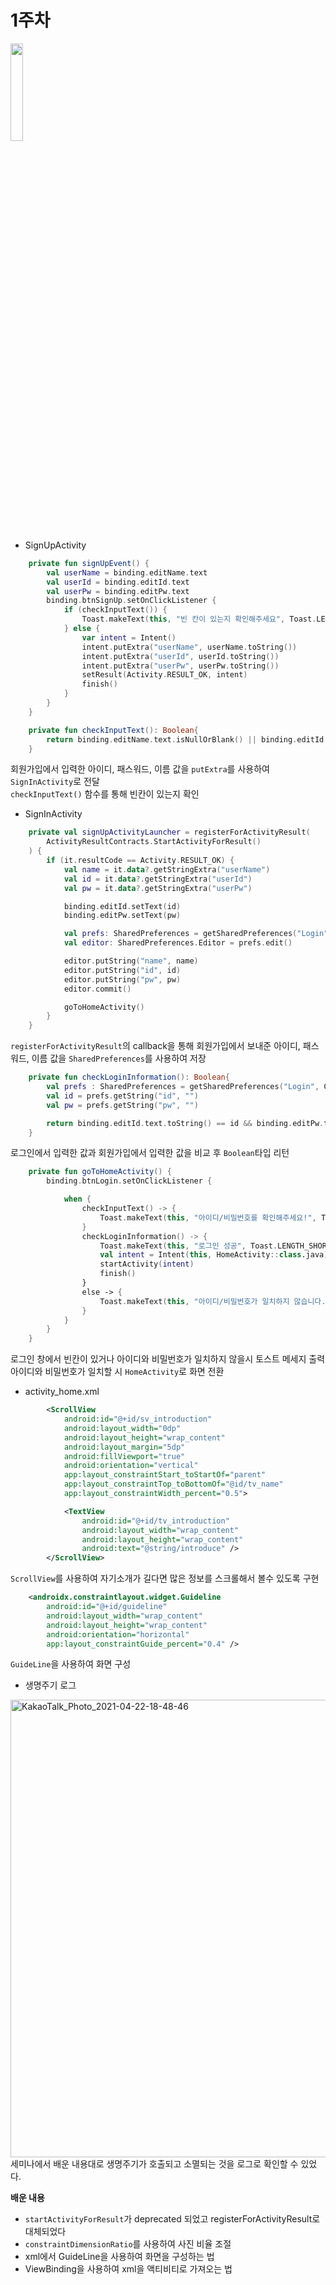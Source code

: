 # 1주차
<img src = "https://user-images.githubusercontent.com/56147398/115690659-38e7bd80-a398-11eb-9641-2f3d8775a255.gif" width = 20% />

- SignUpActivity
```Kotlin
    private fun signUpEvent() {
        val userName = binding.editName.text
        val userId = binding.editId.text
        val userPw = binding.editPw.text
        binding.btnSignUp.setOnClickListener {
            if (checkInputText()) {
                Toast.makeText(this, "빈 칸이 있는지 확인해주세요", Toast.LENGTH_SHORT).show()
            } else {
                var intent = Intent()
                intent.putExtra("userName", userName.toString())
                intent.putExtra("userId", userId.toString())
                intent.putExtra("userPw", userPw.toString())
                setResult(Activity.RESULT_OK, intent)
                finish()
            }
        }
    }

    private fun checkInputText(): Boolean{
        return binding.editName.text.isNullOrBlank() || binding.editId.text.isNullOrBlank() || binding.editPw.text.isNullOrBlank()
    }
 ```
 회원가입에서 입력한 아이디, 패스워드, 이름 값을 `putExtra`를 사용하여 `SignInActivity`로 전달<br>
 `checkInputText()` 함수를 통해 빈칸이 있는지 확인

- SignInActivity
``` Kotlin
    private val signUpActivityLauncher = registerForActivityResult(
        ActivityResultContracts.StartActivityForResult()
    ) {
        if (it.resultCode == Activity.RESULT_OK) {
            val name = it.data?.getStringExtra("userName")
            val id = it.data?.getStringExtra("userId")
            val pw = it.data?.getStringExtra("userPw")

            binding.editId.setText(id)
            binding.editPw.setText(pw)

            val prefs: SharedPreferences = getSharedPreferences("Login", Context.MODE_PRIVATE)
            val editor: SharedPreferences.Editor = prefs.edit()

            editor.putString("name", name)
            editor.putString("id", id)
            editor.putString("pw", pw)
            editor.commit()

            goToHomeActivity()
        }
    }
```
`registerForActivityResult`의 callback을 통해 회원가입에서 보내준 아이디, 패스워드, 이름 값을 `SharedPreferences`를 사용하여 저장

``` Kotlin
    private fun checkLoginInformation(): Boolean{
        val prefs : SharedPreferences = getSharedPreferences("Login", Context.MODE_PRIVATE)
        val id = prefs.getString("id", "")
        val pw = prefs.getString("pw", "")

        return binding.editId.text.toString() == id && binding.editPw.text.toString() == pw
    }
```
로그인에서 입력한 값과 회원가입에서 입력한 값을 비교 후 `Boolean`타입 리턴

``` Kotlin
    private fun goToHomeActivity() {
        binding.btnLogin.setOnClickListener {

            when {
                checkInputText() -> {
                    Toast.makeText(this, "아이디/비밀번호를 확인해주세요!", Toast.LENGTH_SHORT).show()
                }
                checkLoginInformation() -> {
                    Toast.makeText(this, "로그인 성공", Toast.LENGTH_SHORT).show()
                    val intent = Intent(this, HomeActivity::class.java)
                    startActivity(intent)
                    finish()
                }
                else -> {
                    Toast.makeText(this, "아이디/비밀번호가 일치하지 않습니다.", Toast.LENGTH_SHORT).show()
                }
            }
        }
    }
 ```
 로그인 창에서 빈칸이 있거나 아이디와 비밀번호가 일치하지 않을시 토스트 메세지 출력 <br>
 아이디와 비밀번호가 일치할 시 `HomeActivity`로 화면 전환
 
 - activity_home.xml
``` xml
        <ScrollView
            android:id="@+id/sv_introduction"
            android:layout_width="0dp"
            android:layout_height="wrap_content"
            android:layout_margin="5dp"
            android:fillViewport="true"
            android:orientation="vertical"
            app:layout_constraintStart_toStartOf="parent"
            app:layout_constraintTop_toBottomOf="@id/tv_name"
            app:layout_constraintWidth_percent="0.5">

            <TextView
                android:id="@+id/tv_introduction"
                android:layout_width="wrap_content"
                android:layout_height="wrap_content"
                android:text="@string/introduce" />
        </ScrollView>
```
`ScrollView`를 사용하여 자기소개가 길다면 많은 정보를 스크롤해서 볼수 있도록 구현

``` xml
    <androidx.constraintlayout.widget.Guideline
        android:id="@+id/guideline"
        android:layout_width="wrap_content"
        android:layout_height="wrap_content"
        android:orientation="horizontal"
        app:layout_constraintGuide_percent="0.4" />
```
`GuideLine`을 사용하여 화면 구성

- 생명주기 로그

<img width="732" alt="KakaoTalk_Photo_2021-04-22-18-48-46" src="https://user-images.githubusercontent.com/56147398/115693981-671acc80-a39b-11eb-9636-27d608f53272.png">
세미나에서 배운 내용대로 생명주기가 호출되고 소멸되는 것을 로그로 확인할 수 있었다.<br>

**배운 내용**  
- `startActivityForResult`가 deprecated 되었고 registerForActivityResult로 대체되었다
- `constraintDimensionRatio`를 사용하여 사진 비율 조절
- xml에서 GuideLine을 사용하여 화면을 구성하는 법
- ViewBinding을 사용하여 xml을 액티비티로 가져오는 법
